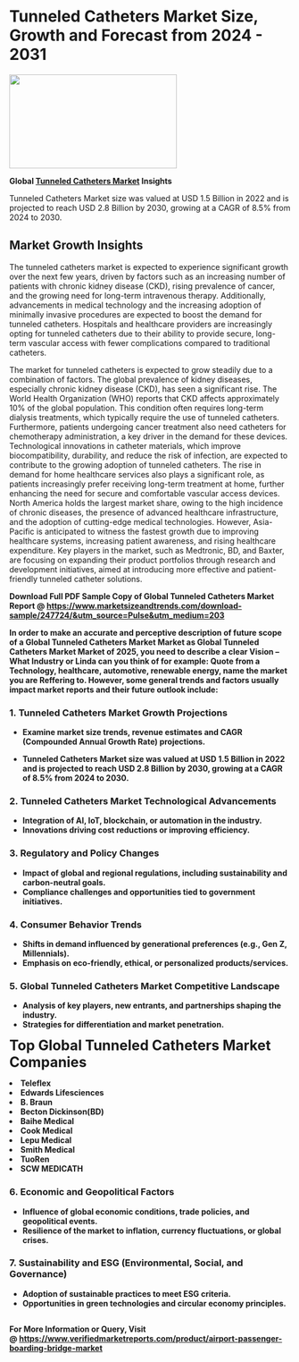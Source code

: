 <H1>Tunneled Catheters Market Size, Growth and Forecast from 2024 - 2031</H1><img class="aligncenter size-medium wp-image-584254" src="https://thirdeyenews.in/wp-content/uploads/2024/09/Global-Market-Research-300x168.jpeg" alt="" width="300" height="168" /><p><strong>Global&nbsp;<a href="https://www.marketsizeandtrends.com/download-sample/247724/&amp;utm_source=Pulse&amp;utm_medium=203">Tunneled Catheters Market</a> Insights</strong></p><p>Tunneled Catheters Market size was valued at USD 1.5 Billion in 2022 and is projected to reach USD 2.8 Billion by 2030, growing at a CAGR of 8.5% from 2024 to 2030.</p><p><h2>Market Growth Insights</h2> <p>The tunneled catheters market is expected to experience significant growth over the next few years, driven by factors such as an increasing number of patients with chronic kidney disease (CKD), rising prevalence of cancer, and the growing need for long-term intravenous therapy. Additionally, advancements in medical technology and the increasing adoption of minimally invasive procedures are expected to boost the demand for tunneled catheters. Hospitals and healthcare providers are increasingly opting for tunneled catheters due to their ability to provide secure, long-term vascular access with fewer complications compared to traditional catheters.</p> <p><strong></strong></p> <p>The market for tunneled catheters is expected to grow steadily due to a combination of factors. The global prevalence of kidney diseases, especially chronic kidney disease (CKD), has seen a significant rise. The World Health Organization (WHO) reports that CKD affects approximately 10% of the global population. This condition often requires long-term dialysis treatments, which typically require the use of tunneled catheters. Furthermore, patients undergoing cancer treatment also need catheters for chemotherapy administration, a key driver in the demand for these devices. Technological innovations in catheter materials, which improve biocompatibility, durability, and reduce the risk of infection, are expected to contribute to the growing adoption of tunneled catheters. The rise in demand for home healthcare services also plays a significant role, as patients increasingly prefer receiving long-term treatment at home, further enhancing the need for secure and comfortable vascular access devices. North America holds the largest market share, owing to the high incidence of chronic diseases, the presence of advanced healthcare infrastructure, and the adoption of cutting-edge medical technologies. However, Asia-Pacific is anticipated to witness the fastest growth due to improving healthcare systems, increasing patient awareness, and rising healthcare expenditure. Key players in the market, such as Medtronic, BD, and Baxter, are focusing on expanding their product portfolios through research and development initiatives, aimed at introducing more effective and patient-friendly tunneled catheter solutions.</p> <p><strong></p><p><span class=""><strong>Download Full PDF Sample Copy of Global Tunneled Catheters Market Report</strong> @ <a href="https://www.marketsizeandtrends.com/download-sample/247724/&amp;utm_source=Pulse&amp;utm_medium=203" target="_blank">https://www.marketsizeandtrends.com/download-sample/247724/&amp;utm_source=Pulse&amp;utm_medium=203</a></span></p><p>In order to make an accurate and perceptive description of future scope of a Global&nbsp;Tunneled Catheters Market Market as Global&nbsp;Tunneled Catheters Market Market of 2025, you need to describe a clear Vision &ndash; What Industry or Linda can you think of for example: Quote from a Technology, healthcare, automotive, renewable energy, name the market you are Reffering to. However, some general trends and factors usually impact market reports and their future outlook include:</p><h3>1.&nbsp;<strong>Tunneled Catheters Market Growth Projections</strong></h3><ul><li>Examine market size trends, revenue estimates and CAGR (Compounded Annual Growth Rate) projections.</li><li><p>Tunneled Catheters Market size was valued at USD 1.5 Billion in 2022 and is projected to reach USD 2.8 Billion by 2030, growing at a CAGR of 8.5% from 2024 to 2030.</p></li></ul><h3>2.&nbsp;<strong>Tunneled Catheters Market Technological Advancements</strong></h3><ul><li>Integration of AI, IoT, blockchain, or automation in the industry.</li><li>Innovations driving cost reductions or improving efficiency.</li></ul><h3>3.&nbsp;<strong>Regulatory and Policy Changes</strong></h3><ul><li>Impact of global and regional regulations, including sustainability and carbon-neutral goals.</li><li>Compliance challenges and opportunities tied to government initiatives.</li></ul><h3>4.&nbsp;<strong>Consumer Behavior Trends</strong></h3><ul><li>Shifts in demand influenced by generational preferences (e.g., Gen Z, Millennials).</li><li>Emphasis on eco-friendly, ethical, or personalized products/services.</li></ul><h3>5.&nbsp;<strong>Global Tunneled Catheters Market Competitive Landscape</strong></h3><ul><li>Analysis of key players, new entrants, and partnerships shaping the industry.</li><li>Strategies for differentiation and market penetration.</li></ul><p data-pm-slice="1 1 []"><span style="color: inherit; font-family: inherit; font-size: 25px;">Top Global Tunneled Catheters Market Companies</span></p><div class="" data-test-id=""><p><li>Teleflex</li><li> Edwards Lifesciences</li><li> B. Braun</li><li> Becton Dickinson(BD)</li><li> Baihe Medical</li><li> Cook Medical</li><li> Lepu Medical</li><li> Smith Medical</li><li> TuoRen</li><li> SCW MEDICATH</li></p></div><h3>6.&nbsp;<strong>Economic and Geopolitical Factors</strong></h3><ul><li>Influence of global economic conditions, trade policies, and geopolitical events.</li><li>Resilience of the market to inflation, currency fluctuations, or global crises.</li></ul><h3>7.&nbsp;<strong>Sustainability and ESG (Environmental, Social, and Governance)</strong></h3><ul><li>Adoption of sustainable practices to meet ESG criteria.</li><li>Opportunities in green technologies and circular economy principles.</li></ul><h2><strong style="font-size: 14px;">For More Information or Query, Visit @&nbsp;</strong><a style="background-color: #ffffff; font-size: 14px;" href="https://www.marketsizeandtrends.com/report/tunneled-catheters-market/" target="_blank">https://www.verifiedmarketreports.com/product/airport-passenger-boarding-bridge-market</a></h2>
